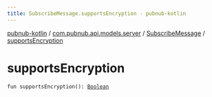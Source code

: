 ```yaml
---
title: SubscribeMessage.supportsEncryption - pubnub-kotlin
---
```


[pubnub-kotlin](../../index.html) / [com.pubnub.api.models.server](../index.html) / [SubscribeMessage](index.html) / [supportsEncryption](./supports-encryption.html)

# supportsEncryption

`fun supportsEncryption(): `[`Boolean`](https://kotlinlang.org/api/latest/jvm/stdlib/kotlin/-boolean/index.html)